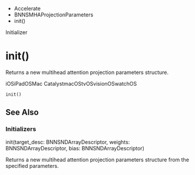 

- Accelerate
- BNNSMHAProjectionParameters
-  init() 

Initializer

# init()

Returns a new multihead attention projection parameters structure.

iOSiPadOSMac CatalystmacOStvOSvisionOSwatchOS

``` source
init()
```

## See Also

### Initializers

init(target_desc: BNNSNDArrayDescriptor, weights: BNNSNDArrayDescriptor, bias: BNNSNDArrayDescriptor)

Returns a new multihead attention projection parameters structure from the specified parameters.

